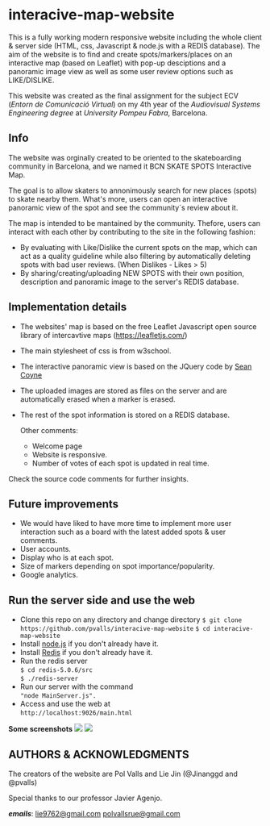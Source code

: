 # interacive-map-website

This is a fully working modern responsive website including the whole client & server side (HTML, css, Javascript & node.js with a REDIS database). The aim of the website is to find and create spots/markers/places on an interactive map (based on Leaflet) with pop-up desciptions and a panoramic image view as well as some user review options such as LIKE/DISLIKE.

This website was created as the final assignment for the subject ECV (*Entorn de Comunicació Virtual*) on my 4th year of the *Audiovisual Systems Engineering degree* at *University Pompeu Fabra*, Barcelona.


## Info

The website was orginally created to be oriented to the skateboarding community in Barcelona, and we named it BCN SKATE SPOTS Interactive Map. 

The goal is to allow skaters to annonimously search for new places (spots) to skate nearby them.
What's more, users can open an interactive panoramic view of the spot and see the community´s review about it.

The map is intended to be mantained by the community. Thefore, users can interact with each other by contributing to the site in the following fashion:

- By evaluating with Like/Dislike the current spots on the map, which can act as a quality guideline while also filtering by automatically deleting spots with bad user reviews. (When Dislikes - Likes > 5)
- By sharing/creating/uploading NEW SPOTS with their own position, description and panoramic image to the server's REDIS database.

## Implementation details

- The websites' map is based on the free Leaflet Javascript open source library of intercavtive maps (https://leafletjs.com/)
- The main stylesheet of css is from w3school.
- The interactive panoramic view is based on the JQuery code by [Sean Coyne](https://github.com/seancoyne/pano)	
- The uploaded images are stored as files on the server and are automatically erased when a marker is erased.
- The rest of the spot information is stored on a REDIS database.

	Other comments:
	- Welcome page
	- Website is responsive.
	- Number of votes of each spot is updated in real time.


Check the source code comments for further insights.


## Future improvements

- We would have liked to have more time to implement more user interaction such as a board with the latest added spots & user comments. 
- User accounts.
- Display who is at each spot.
- Size of markers depending on spot importance/popularity.
- Google analytics.

## Run the server side and use the web

- Clone this repo on any directory and change directory
	`$ git clone https://github.com/pvalls/interacive-map-website`
	`$ cd interacive-map-website`
- Install [node.js](https://nodejs.org/en/download/) if you don't already have it.
- Install [Redis](https://redis.io) if you don't already have it.
- Run the redis server<br>
	`$ cd redis-5.0.6/src`<br>
	`$ ./redis-server` 
- Run our server with the command <br>
`"node MainServer.js".`
- Access and use the web at<br>
`http://localhost:9026/main.html`

**Some screenshots**
![](https://github.com/pvalls/interacive-map-website/raw/master/screenshots/Main%20Page.png)
![](https://github.com/pvalls/interacive-map-website/raw/master/screenshots/Panoramic%20View.png)

## AUTHORS &  ACKNOWLEDGMENTS

The creators of the website are Pol Valls and Lie Jin (@Jinanggd and @pvalls)

Special thanks to our professor Javier Agenjo.

***emails***:
<a href="mailto:lie9762@gmail.com">lie9762@gmail.com</a> <a href="mailto:polvallsrue@gmail.com">polvallsrue@gmail.com</a>

	
	
	
